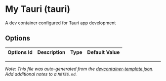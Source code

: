 
# My Tauri (tauri)

A dev container configured for Tauri app development

## Options

| Options Id | Description | Type | Default Value |
|-----|-----|-----|-----|




---

_Note: This file was auto-generated from the [devcontainer-template.json](https://github.com/ohmnio/my-devcontainers/blob/main/src/tauri/devcontainer-template.json).  Add additional notes to a `NOTES.md`._
